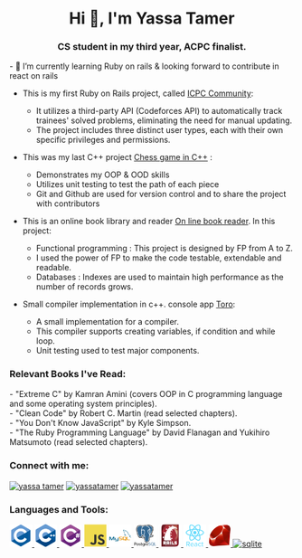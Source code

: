 <h1 align="center">Hi 👋, I'm Yassa Tamer</h1>
<h3 align="center">CS student in my third year, ACPC finalist.</h3>
- 🌱 I’m currently learning Ruby on rails & looking forward to contribute in react on rails


- This is my first Ruby on Rails project, called [ICPC Community](https://github.com/Yassa-hue/IcpcSohagCommunity):
  - It utilizes a third-party API (Codeforces API) to automatically track trainees' solved problems, eliminating the need for manual updating.
  - The project includes three distinct user types, each with their own specific privileges and permissions.   



- This was my last C++ project [Chess game in C++](https://github.com/Yassa-hue/chess/) : 
  - Demonstrates my OOP & OOD skills
  - Utilizes unit testing to test the path of each piece
  - Git and Github are used for version control and to share the project with contributors



- This is an online book library and reader [On line book reader](https://github.com/Yassa-hue/BookLib). In this project:
  - Functional programming : This project is designed by FP from A to Z. 
  - I used the power of FP to make the code testable, extendable and readable. 
  - Databases : Indexes are used to maintain high performance as the number of records grows.

- Small compiler implementation in c++. console app [Toro](https://github.com/Yassa-hue/toro):
  -  A small implementation for a compiler. 
  -  This compiler supports creating variables, if condition and while loop.
  -  Unit testing used to test major components.


<h3 align="left">Relevant Books I've Read:</h3>
- "Extreme C" by Kamran Amini (covers OOP in C programming language and some operating system principles).<br>
- "Clean Code" by Robert C. Martin (read selected chapters).<br>
- "You Don't Know JavaScript" by Kyle Simpson.<br>
- "The Ruby Programming Language" by David Flanagan and Yukihiro Matsumoto (read selected chapters).<br>


<h3 align="left">Connect with me:</h3>
<p align="left">
<a href="https://linkedin.com/in/yassa-tamer-13492019b/" target="blank"><img align="center" src="https://raw.githubusercontent.com/rahuldkjain/github-profile-readme-generator/master/src/images/icons/Social/linked-in-alt.svg" alt="yassa tamer" height="30" width="40" /></a>
<a href="https://codeforces.com/profile/YassaTamer" target="blank"><img align="center" src="https://raw.githubusercontent.com/rahuldkjain/github-profile-readme-generator/master/src/images/icons/Social/codeforces.svg" alt="yassatamer" height="30" width="40" /></a>
<a href="https://www.leetcode.com/YassaTamer" target="blank"><img align="center" src="https://raw.githubusercontent.com/rahuldkjain/github-profile-readme-generator/master/src/images/icons/Social/leet-code.svg" alt="yassatamer" height="30" width="40" /></a>
</p>

<h3 align="left">Languages and Tools:</h3>
<p align="left"> <a href="https://www.cprogramming.com/" target="_blank" rel="noreferrer"> <img src="https://raw.githubusercontent.com/devicons/devicon/master/icons/c/c-original.svg" alt="c" width="40" height="40"/> </a> <a href="https://www.w3schools.com/cpp/" target="_blank" rel="noreferrer"> <img src="https://raw.githubusercontent.com/devicons/devicon/master/icons/cplusplus/cplusplus-original.svg" alt="cplusplus" width="40" height="40"/> </a> <a href="https://www.w3schools.com/cs/" target="_blank" rel="noreferrer"> <img src="https://raw.githubusercontent.com/devicons/devicon/master/icons/csharp/csharp-original.svg" alt="csharp" width="40" height="40"/> </a> <a href="https://developer.mozilla.org/en-US/docs/Web/JavaScript" target="_blank" rel="noreferrer"> <img src="https://raw.githubusercontent.com/devicons/devicon/master/icons/javascript/javascript-original.svg" alt="javascript" width="40" height="40"/> </a> <a href="https://www.mysql.com/" target="_blank" rel="noreferrer"> <img src="https://raw.githubusercontent.com/devicons/devicon/master/icons/mysql/mysql-original-wordmark.svg" alt="mysql" width="40" height="40"/> </a> <a href="https://www.postgresql.org" target="_blank" rel="noreferrer"> <img src="https://raw.githubusercontent.com/devicons/devicon/master/icons/postgresql/postgresql-original-wordmark.svg" alt="postgresql" width="40" height="40"/> </a> <a href="https://rubyonrails.org" target="_blank" rel="noreferrer"> <img src="https://raw.githubusercontent.com/devicons/devicon/master/icons/rails/rails-original-wordmark.svg" alt="rails" width="40" height="40"/> </a> <a href="https://reactjs.org/" target="_blank" rel="noreferrer"> <img src="https://raw.githubusercontent.com/devicons/devicon/master/icons/react/react-original-wordmark.svg" alt="react" width="40" height="40"/> </a> <a href="https://www.ruby-lang.org/en/" target="_blank" rel="noreferrer"> <img src="https://raw.githubusercontent.com/devicons/devicon/master/icons/ruby/ruby-original.svg" alt="ruby" width="40" height="40"/> </a> <a href="https://www.sqlite.org/" target="_blank" rel="noreferrer"> <img src="https://www.vectorlogo.zone/logos/sqlite/sqlite-icon.svg" alt="sqlite" width="40" height="40"/> </a> </p>



